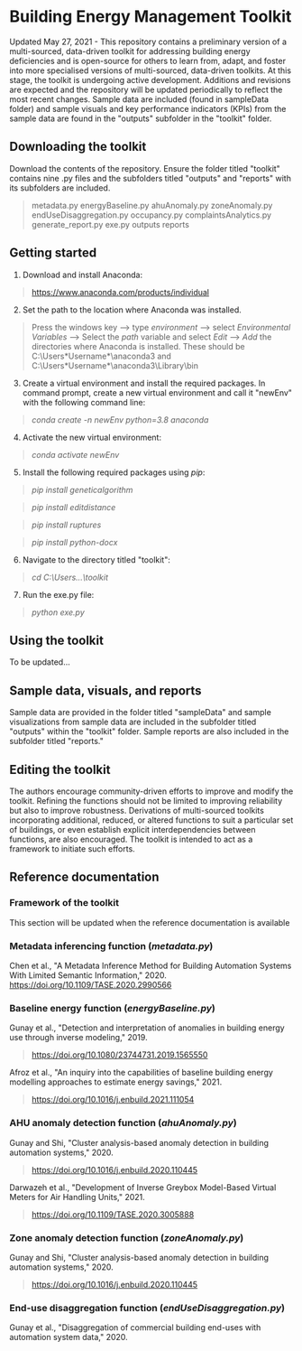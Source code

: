 # Building Energy Management Toolkit
Updated May 27, 2021 - This repository contains a preliminary version of a multi-sourced, data-driven toolkit for addressing building energy deficiencies and is open-source for others to learn from, adapt, and foster into more specialised versions of multi-sourced, data-driven toolkits. At this stage, the toolkit is undergoing active development. 
Additions and revisions are expected and the repository will be updated periodically to reflect the most recent changes. Sample data are included (found in sampleData folder) and sample visuals and key performance indicators (KPIs) from the sample data are found in the "outputs" subfolder in the "toolkit" folder.  

## Downloading the toolkit
Download the contents of the repository.
Ensure the folder titled "toolkit" contains nine .py files and the subfolders titled "outputs" and "reports" with its subfolders are included. 
> metadata.py
> energyBaseline.py
> ahuAnomaly.py
> zoneAnomaly.py
> endUseDisaggregation.py
> occupancy.py
> complaintsAnalytics.py
> generate_report.py
> exe.py
> outputs
> reports

## Getting started
1. Download and install Anaconda:
> https://www.anaconda.com/products/individual

2. Set the path to the location where Anaconda was installed.
> Press the windows key --> type *environment* --> select *Environmental Variables* --> Select the *path* variable and select *Edit* --> *Add* the directories where Anaconda is installed. These should be C:\Users\*Username*\anaconda3 and C:\Users\*Username*\anaconda3\Library\bin

3. Create a virtual environment and install the required packages.
In command prompt, create a new virtual environment and call it "newEnv" with the following command line:
> *conda create -n newEnv python=3.8 anaconda*

4. Activate the new virtual environment:
>*conda activate newEnv*

5. Install the following required packages using *pip*:
>*pip install geneticalgorithm*

>*pip install editdistance*

>*pip install ruptures*

>*pip install python-docx*

6. Navigate to the directory titled "toolkit":
> *cd C:\Users\...\toolkit*
> 
7. Run the exe.py file:
> *python exe.py*

## Using the toolkit
To be updated...

## Sample data, visuals, and reports
Sample data are provided in the folder titled "sampleData" and sample visualizations from sample data are included in 
the subfolder titled "outputs" within the "toolkit" folder. Sample reports are also included in the subfolder titled 
"reports."

## Editing the toolkit
The authors encourage community-driven efforts to improve and modify the toolkit. Refining the functions should not be limited to improving reliability but also to improve robustness. Derivations of multi-sourced toolkits incorporating additional, reduced, or altered functions to suit a particular set of buildings, or even establish explicit interdependencies between functions, are also encouraged. The toolkit is intended to act as a framework to initiate such efforts.

## Reference documentation
### Framework of the toolkit
This section will be updated when the reference documentation is available

### Metadata inferencing function (*metadata.py*)
Chen et al., "A Metadata Inference Method for Building Automation Systems With Limited Semantic Information," 2020.
https://doi.org/10.1109/TASE.2020.2990566

### Baseline energy function (*energyBaseline.py*)
Gunay et al., "Detection and interpretation of anomalies in building energy use through inverse modeling," 2019.
> https://doi.org/10.1080/23744731.2019.1565550

Afroz et al., "An inquiry into the capabilities of baseline building energy modelling approaches to estimate energy savings," 2021.
> https://doi.org/10.1016/j.enbuild.2021.111054

### AHU anomaly detection function (*ahuAnomaly.py*)
Gunay and Shi, "Cluster analysis-based anomaly detection in building automation systems," 2020.
> https://doi.org/10.1016/j.enbuild.2020.110445

Darwazeh et al., "Development of Inverse Greybox Model-Based Virtual Meters for Air Handling Units," 2021.
> https://doi.org/10.1109/TASE.2020.3005888

### Zone anomaly detection function (*zoneAnomaly.py*)
Gunay and Shi, "Cluster analysis-based anomaly detection in building automation systems," 2020.
> https://doi.org/10.1016/j.enbuild.2020.110445

### End-use disaggregation function (*endUseDisaggregation.py*)
Gunay et al., "Disaggregation of commercial building end-uses with automation system data," 2020.
> 
